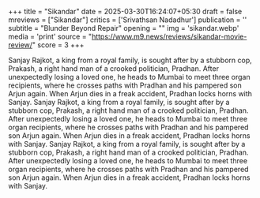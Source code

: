 +++
title = "Sikandar"
date = 2025-03-30T16:24:07+05:30
draft = false
mreviews = ["Sikandar"]
critics = ['Srivathsan Nadadhur']
publication = ''
subtitle = "Blunder Beyond Repair"
opening = ""
img = 'sikandar.webp'
media = 'print'
source = "https://www.m9.news/reviews/sikandar-movie-review/"
score = 3
+++

Sanjay Rajkot, a king from a royal family, is sought after by a stubborn cop, Prakash, a right hand man of a crooked politician, Pradhan. After unexpectedly losing a loved one, he heads to Mumbai to meet three organ recipients, where he crosses paths with Pradhan and his pampered son Arjun again. When Arjun dies in a freak accident, Pradhan locks horns with Sanjay. Sanjay Rajkot, a king from a royal family, is sought after by a stubborn cop, Prakash, a right hand man of a crooked politician, Pradhan. After unexpectedly losing a loved one, he heads to Mumbai to meet three organ recipients, where he crosses paths with Pradhan and his pampered son Arjun again. When Arjun dies in a freak accident, Pradhan locks horns with Sanjay. Sanjay Rajkot, a king from a royal family, is sought after by a stubborn cop, Prakash, a right hand man of a crooked politician, Pradhan. After unexpectedly losing a loved one, he heads to Mumbai to meet three organ recipients, where he crosses paths with Pradhan and his pampered son Arjun again. When Arjun dies in a freak accident, Pradhan locks horns with Sanjay.
